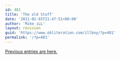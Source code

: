 ```yaml
---
id: 481
title: 'The old Stuff'
date: '2011-02-03T21:47:51+00:00'
author: 'Mike iLL'
layout: revision
guid: 'https://www.obliteration.com/illboy/?p=481'
permalink: '/?p=481'
---
```


<a href="http://www.obliteration.com/O_site/thought/Mikeb/mikeb0.htm">Previous entries are here.</a>